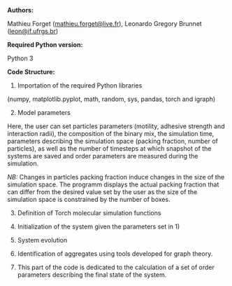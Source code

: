 **Authors:**

Mathieu Forget (mathieu.forget@live.fr), Leonardo Gregory Brunnet (leon@if.ufrgs.br)

**Required Python version:**

Python 3 

**Code Structure:**

1) Importation of the required Python libraries

(numpy,
matplotlib.pyplot,
math,
random,
sys,
pandas,
torch and
igraph)

2) Model parameters

Here, the user can set particles parameters (motility, adhesive strength and interaction radii), the composition of the binary mix, the simulation time, parameters describing the simulation space (packing fraction, number of particles), as well as the number of timesteps at which snapshot of the systems are saved and order parameters are measured during the simulation.

_NB:_ Changes in particles packing fraction induce changes in the size of the simulation space. The programm displays the actual packing fraction that can differ from the desired value set by the user as the size of the simulation space is constrained by the number of boxes.

3) Definition of Torch molecular simulation functions

4) Initialization of the system given the parameters set in 1)

5) System evolution

6) Identification of aggregates using tools developed for graph theory.

7) This part of the code is dedicated to the calculation of a set of order parameters describing the final state of the system.
